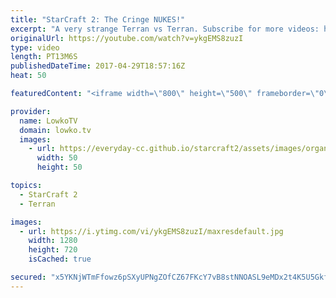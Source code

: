 ```yaml
---
title: "StarCraft 2: The Cringe NUKES!"
excerpt: "A very strange Terran vs Terran. Subscribe for more videos: http://lowko.tv/youtube Zerg vs Protoss misdirection: https://goo.gl/ByS50z  In this Gold vs Platinum League Terran vs Terran the player in Blue decides to play a bit of a strange style with Tactical Nukes and bad manner Mules.  Support me on"
originalUrl: https://youtube.com/watch?v=ykgEMS8zuzI
type: video
length: PT13M6S
publishedDateTime: 2017-04-29T18:57:16Z
heat: 50

featuredContent: "<iframe width=\"800\" height=\"500\" frameborder=\"0\" src=\"https://www.youtube.com/embed/ykgEMS8zuzI\" allow=\"accelerometer; autoplay; encrypted-media; gyroscope; picture-in-picture\" allowfullscreen></iframe>"

provider:
  name: LowkoTV
  domain: lowko.tv
  images:
    - url: https://everyday-cc.github.io/starcraft2/assets/images/organizations/lowko.tv-50x50.jpg
      width: 50
      height: 50

topics:
  - StarCraft 2
  - Terran

images:
  - url: https://i.ytimg.com/vi/ykgEMS8zuzI/maxresdefault.jpg
    width: 1280
    height: 720
    isCached: true

secured: "x5YKNjWTmFfowz6pSXyUPNgZOfCZ67FKcY7vB8stNNOASL9eMDx2t4K5U5GkfKlkzrIW8LMINC8f536B+VOWBipg7xMmkbpwrdXaYFKviIj6Oe9hNlM3Zok03BynQQqRJONJ1ud8ilS25LxcuSUbK8OWO2WT4NlBnGzUCI/9PensIIrN7a+89/APOb1bm9r8AwTbCnJj2Sk75AzJGzwTgenYvYlpG8UZYTiJS13puGOXD8w0YvU8MnWRQLb1fNMhc6ngvFb6NEJJ4B/aM6wdbRWL9PJTfa7zSVw1x9gkf2o53oOldj7FkhIPzOc2NpnoZ0ZcHVX7CZhqtbwp8PUYWoHZ6EWSx8vVKQqg2Vmh+/HGZmpmFgjy9mvbr1ynX3/Ky1Wx6wyepSmm6K4CadCxdDHHxqazUEXlllpTkHiHS+J5wPGlnaHwwLgJNgfn23bh;gRZ5uK3rciq5XrwABzN4cg=="
---
```



